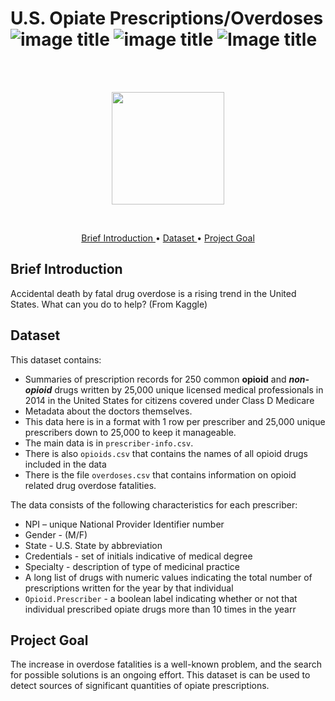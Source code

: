 # U.S. Opiate Prescriptions/Overdoses  ![image title](https://img.shields.io/badge/work-in%20progress-blue.svg) ![image title](https://img.shields.io/badge/python-v3.6-green.svg) ![Image title](https://img.shields.io/badge/sklearn-0.19.1-orange.svg)
<br>
<br>
<p align="center">
  <img src="opioids.png", width = "180">
</p>
<br>

<p align="center">
  <a href="#p">Brief Introduction </a> •
  <a href="#d"> Dataset </a> •
  <a href="#g"> Project Goal  </a>
</p>

<a id = 'p'></a>
## Brief Introduction

Accidental death by fatal drug overdose is a rising trend in the United States. What can you do to help? (From Kaggle)

<a id = 'd'></a>
## Dataset

This dataset contains:
- Summaries of prescription records for 250 common **opioid** and ***non-opioid*** drugs written by 25,000 unique licensed medical professionals in 2014 in the United States for citizens covered under Class D Medicare
- Metadata about the doctors themselves. 
- This data here is in a format with 1 row per prescriber and 25,000 unique prescribers down to 25,000 to keep it manageable. 
- The main data is in `prescriber-info.csv`. 
- There is also `opioids.csv` that contains the names of all opioid drugs included in the data 
- There is the file `overdoses.csv` that contains information on opioid related drug overdose fatalities.


The data consists of the following characteristics for each prescriber:
- NPI – unique National Provider Identifier number
- Gender - (M/F)
- State - U.S. State by abbreviation
- Credentials - set of initials indicative of medical degree
- Specialty - description of type of medicinal practice
- A long list of drugs with numeric values indicating the total number of prescriptions written for the year by that individual
- `Opioid.Prescriber` - a boolean label indicating whether or not that individual prescribed opiate drugs more than 10 times in the yearr

<a id = 'g'></a>
## Project Goal


The increase in overdose fatalities is a well-known problem, and the search for possible solutions is an ongoing effort. This dataset is can be used to detect sources of significant quantities of opiate prescriptions. 

